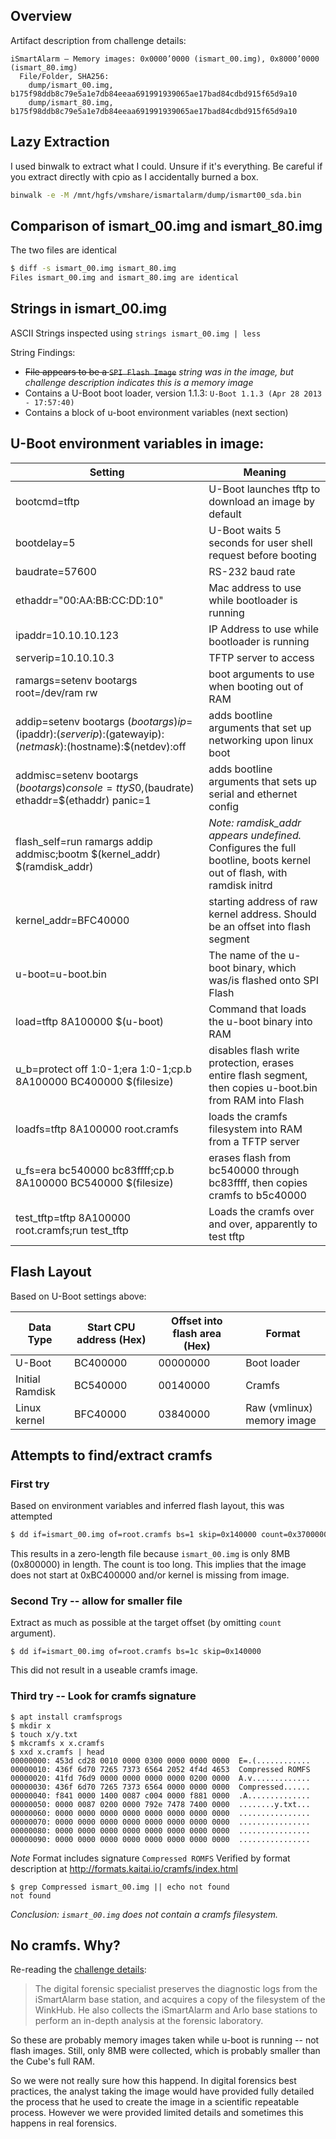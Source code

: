 ## Overview

Artifact description from challenge details:
```
iSmartAlarm – Memory images: 0x0000’0000 (ismart_00.img), 0x8000’0000
(ismart_80.img)
  File/Folder, SHA256: 
    dump/ismart_00.img, b175f98ddb8c79e5a1e7db84eeaa691991939065ae17bad84cdbd915f65d9a10
    dump/ismart_80.img, b175f98ddb8c79e5a1e7db84eeaa691991939065ae17bad84cdbd915f65d9a10
```

## Lazy Extraction

I used binwalk to extract what I could. Unsure if it's everything. Be careful if you extract directly with cpio as I accidentally burned a box.

```bash
binwalk -e -M /mnt/hgfs/vmshare/ismartalarm/dump/ismart00_sda.bin
```

## Comparison of ismart_00.img and ismart_80.img

The two files are identical
```bash
$ diff -s ismart_00.img ismart_80.img 
Files ismart_00.img and ismart_80.img are identical
```

## Strings in ismart_00.img

ASCII Strings inspected using `strings ismart_00.img | less`

String Findings:
   * ~~File appears to be a `SPI Flash Image`~~ _string was in the image, but challenge description indicates this is a memory image_
   * Contains a U-Boot boot loader, version 1.1.3: `U-Boot 1.1.3 (Apr 28 2013 - 17:57:40)`
   * Contains a block of u-boot environment variables (next section)

## U-Boot environment variables in image:

|Setting | Meaning |
|--------|---------|
|bootcmd=tftp | U-Boot launches tftp to download an image by default |
|bootdelay=5 | U-Boot waits 5 seconds for user shell request before booting |
|baudrate=57600 | RS-232 baud rate |
|ethaddr="00:AA:BB:CC:DD:10"  | Mac address to use while bootloader is running |
|ipaddr=10.10.10.123 | IP Address to use while bootloader is running |
|serverip=10.10.10.3 | TFTP server to access |
|ramargs=setenv bootargs root=/dev/ram rw    | boot arguments to use when booting out of RAM |
|addip=setenv bootargs $(bootargs) ip=$(ipaddr):$(serverip):$(gatewayip):$(netmask):$(hostname):$(netdev):off | adds bootline arguments that set up networking upon linux boot |
|addmisc=setenv bootargs $(bootargs) console=ttyS0,$(baudrate) ethaddr=$(ethaddr) panic=1 | adds bootline arguments that sets up serial and ethernet config |
|flash_self=run ramargs addip addmisc;bootm $(kernel_addr) $(ramdisk_addr) | _Note: ramdisk_addr appears undefined._  Configures the full bootline, boots kernel out of flash, with ramdisk initrd |
|kernel_addr=BFC40000 | starting address of raw kernel address. Should be an offset into flash segment |
|u-boot=u-boot.bin |  The name of the u-boot binary, which was/is flashed onto SPI Flash |
|load=tftp 8A100000 $(u-boot) | Command that loads the u-boot binary into RAM |
|u_b=protect off 1:0-1;era 1:0-1;cp.b 8A100000 BC400000 $(filesize) | disables flash write protection, erases entire flash segment, then copies u-boot.bin from RAM into Flash |
|loadfs=tftp 8A100000 root.cramfs | loads the cramfs filesystem into RAM from a TFTP server |
|u_fs=era bc540000 bc83ffff;cp.b 8A100000 BC540000 $(filesize) | erases flash from bc540000 through bc83ffff, then copies cramfs to b5c40000 |
|test_tftp=tftp 8A100000 root.cramfs;run test_tftp | Loads the cramfs over and over, apparently to test tftp |

## Flash Layout

Based on U-Boot settings above:

| Data Type       | Start CPU address (Hex) | Offset into flash area (Hex) | Format |
|-----------------|-------------------------|------------------------|--------|
| U-Boot          | BC400000                | 00000000               | Boot loader                | 
| Initial Ramdisk | BC540000                | 00140000               | Cramfs |
| Linux kernel    | BFC40000                | 03840000               | Raw (vmlinux) memory image |

## Attempts to find/extract cramfs
### First try
Based on environment variables and inferred flash layout, this was attempted
```bash
$ dd if=ismart_00.img of=root.cramfs bs=1 skip=0x140000 count=0x3700000
```

This results in a zero-length file because `ismart_00.img` is only 8MB (0x800000) in length.
The count is too long.  This implies that the image does not start at 0xBC400000 and/or kernel is missing from image.

### Second Try -- allow for smaller file

Extract as much as possible at the target offset (by omitting `count` argument).
```
$ dd if=ismart_00.img of=root.cramfs bs=1c skip=0x140000
```
This did not result in a useable cramfs image.

### Third try -- Look for cramfs signature

```
$ apt install cramfsprogs
$ mkdir x
$ touch x/y.txt
$ mkcramfs x x.cramfs
$ xxd x.cramfs | head
00000000: 453d cd28 0010 0000 0300 0000 0000 0000  E=.(............
00000010: 436f 6d70 7265 7373 6564 2052 4f4d 4653  Compressed ROMFS
00000020: 41fd 76d9 0000 0000 0000 0000 0200 0000  A.v.............
00000030: 436f 6d70 7265 7373 6564 0000 0000 0000  Compressed......
00000040: f841 0000 1400 0087 c004 0000 f881 0000  .A..............
00000050: 0000 0087 0200 0000 792e 7478 7400 0000  ........y.txt...
00000060: 0000 0000 0000 0000 0000 0000 0000 0000  ................
00000070: 0000 0000 0000 0000 0000 0000 0000 0000  ................
00000080: 0000 0000 0000 0000 0000 0000 0000 0000  ................
00000090: 0000 0000 0000 0000 0000 0000 0000 0000  ................
```
*Note* Format includes signature `Compressed ROMFS`
Verified by format description at http://formats.kaitai.io/cramfs/index.html

```
$ grep Compressed ismart_00.img || echo not found
not found
```

*Conclusion: `ismart_00.img` does not contain a cramfs filesystem.*

## No cramfs.  Why?

Re-reading the [challenge details](https://github.com/dfrws/dfrws2018-challenge/blob/master/challenge-details):

> The digital forensic specialist preserves the diagnostic logs from the iSmartAlarm base station, and acquires a copy of the filesystem of the WinkHub. He also collects the iSmartAlarm and Arlo base stations to perform an in-depth analysis at the forensic laboratory.

So these are probably memory images taken while u-boot is running -- not flash images.  Still, only 8MB were collected, which is probably smaller than the Cube's full RAM.  

So we were not really sure how this happend.  In digital forensics best practices, the analyst taking the image would have provided fully detailed the process that he used to create the image in a scientific repeatable process.  However we were provided limited details and sometimes this happens in real forensics.  
